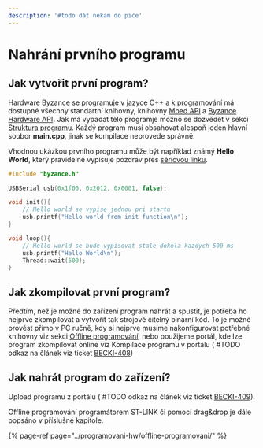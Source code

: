 ```yaml
---
description: '#todo dát někam do piče'
---
```


# Nahrání prvního programu

## Jak vytvořit první program? 

Hardware Byzance se programuje v jazyce C++ a k programování má dostupné všechny standartní knihovny, knihovny [Mbed API](../programovani-hw/mbed-api/) a [Byzance Hardware API](../programovani-hw/byzance-hardware-api/)**.** Jak má vypadat tělo programje možno se dozvědět v sekci [Struktura programu](../programovani-hw/struktura-programu.md). Každý program musí obsahovat alespoň jeden hlavní soubor **main.cpp**, jinak se kompilace neprovede správně. 

Vhodnou ukázkou prvního programu může být například známý **Hello World**, který pravidelně vypisuje pozdrav přes [sériovou linku](../tutorialy/komunikace-po-seriove-lince-uart-s-pc/#konfigurace-pc).

```cpp
#include "byzance.h"

USBSerial usb(0x1f00, 0x2012, 0x0001, false);

void init(){
    // Hello world se vypise jednou pri startu
    usb.printf("Hello world from init function\n");
}

void loop(){
    // Hello world se bude vypisovat stale dokola kazdych 500 ms
    usb.printf("Hello World\n");
    Thread::wait(500);
}
```

## Jak zkompilovat první program?

Předtím, než je možné do zařízení program nahrát a spustit, je potřeba ho nejprve zkompilovat a vytvořit tak strojově čitelný binární kód. To je možné provést přímo v PC ručně, kdy si nejprve musíme nakonfigurovat potřebné knihovny viz sekci [Offline programování](../programovani-hw/offline-programovani/), nebo použijeme portál, kde lze program zkompilovat online viz Kompilace programu v portálu \( \#TODO odkaz na článek viz ticket  [BECKI-408](https://youtrack.byzance.cz/youtrack/issue/BECKI-408)\)

## Jak nahrát program do zařízení?

Upload programu z portálu \( \#TODO odkaz na článek viz ticket  [BECKI-409](https://youtrack.byzance.cz/youtrack/issue/BECKI-409)\). 

Offline programování programátorem ST-LINK či pomocí drag&drop je dále popsáno v příslušné kapitole.

{% page-ref page="../programovani-hw/offline-programovani/" %}

















